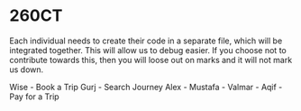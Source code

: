 # 260CT

Each individual needs to create their code in a separate file, which will be integrated together.
This will allow us to debug easier.
If you choose not to contribute towards this, then you will loose out on marks and it will not mark us down. 

Wise - Book a Trip
Gurj - Search Journey 
Alex - 
Mustafa - 
Valmar -
Aqif - Pay for a Trip
